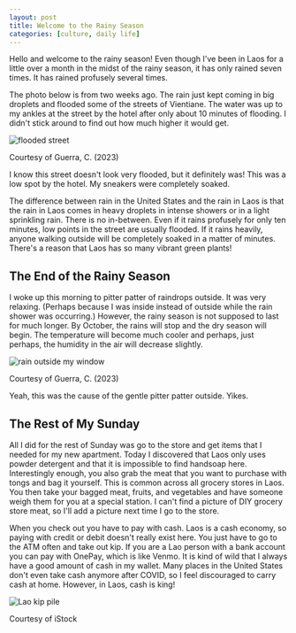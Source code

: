 ```yaml
---
layout: post
title: Welcome to the Rainy Season
categories: [culture, daily life]
---
```


Hello and welcome to the rainy season! Even though I've been in Laos for a little over a month in the midst of the rainy season, it has only rained seven times. It has rained profusely several times. 

The photo below is from two weeks ago. The rain just kept coming in big droplets and flooded some of the streets of Vientiane. The water was up to my ankles at the street by the hotel after only about 10 minutes of flooding. I didn't stick around to find out how much higher it would get. 

![flooded street](https://lh3.googleusercontent.com/pw/AIL4fc_-Cbqtt_PWhE-U-Jpfkh2yHv9CioKChMA5WxgFj6PzjOhq1dms5QTLTpjt2q8gecKIZVuhV5bLsqW-NzAG-hEqvcv5PXalt8E5BDA6Ay4Rn7jEoSXv=w1000)

Courtesy of Guerra, C. (2023)

I know this street doesn't look very flooded, but it definitely was! This was a low spot by the hotel. My sneakers were completely soaked.

The difference between rain in the United States and the rain in Laos is that the rain in Laos comes in heavy droplets in intense showers or in a light sprinkling rain. There is no in-between. Even if it rains profusely for only ten minutes, low points in the street are usually flooded. If it rains heavily, anyone walking outside will be completely soaked in a matter of minutes. There's a reason that Laos has so many vibrant green plants!

## The End of the Rainy Season

I woke up this morning to pitter patter of raindrops outside. It was very relaxing. (Perhaps because I was inside instead of outside while the rain shower was occurring.) However, the rainy season is not supposed to last for much longer. By October, the rains will stop and the dry season will begin. The temperature will become much cooler and perhaps, just perhaps, the humidity in the air will decrease slightly. 

![rain outside my window](https://lh3.googleusercontent.com/pw/AIL4fc9KVWvJBamWOltwmw0qUszQ9AXpZfC-sa8eFAN65vDHvmA2mycwoL2y6dBGZkaRqWol_0cEHY8MLB5XO8Dl2ZzwskV_Mf5DNukhYat5HRXkg9eep4VT=w1000)

Courtesy of Guerra, C. (2023)

Yeah, this was the cause of the gentle pitter patter outside. Yikes. 

## The Rest of My Sunday

All I did for the rest of Sunday was go to the store and get items that I needed for my new apartment. Today I discovered that Laos only uses powder detergent and that it is impossible to find handsoap here. Interestingly enough, you also grab the meat that you want to purchase with tongs and bag it yourself. This is common across all grocery stores in Laos. You then take your bagged meat, fruits, and vegetables and have someone weigh them for you at a special station. I can't find a picture of DIY grocery store meat, so I'll add a picture next time I go to the store. 

When you check out you have to pay with cash. Laos is a cash economy, so paying with credit or debit doesn't really exist here. You just have to go to the ATM often and take out kip. If you are a Lao person with a bank account you can pay with OnePay, which is like Venmo. It is kind of wild that I always have a good amount of cash in my wallet. Many places in the United States don't even take cash anymore after COVID, so I feel discouraged to carry cash at home. However, in Laos, cash is king! 

![Lao kip pile](https://media.istockphoto.com/id/490922076/photo/kip-is-the-currency-of-laos.jpg?s=612x612&w=0&k=20&c=-iLJFRDTRYX_dWkADtdS11YsNuflYoiFQo2Xx0X6N4I=)

Courtesy of iStock

<!-- Hello and welcome. The only purpose of this post is to greet you when your site comes alive for the first time.  
This post will demonstrate some of the more common content & elements found in posts.  
Feel free to delete this post when you are ready to publish your first post.  

Lorem ipsum dolor sit amet, consectetur adipiscing elit. Fusce bibendum neque eget nunc mattis eu sollicitudin enim tincidunt. Vestibulum lacus tortor, ultricies id dignissim ac, bibendum in velit.

## Some great heading (h2)

Proin convallis mi ac felis pharetra aliquam. Curabitur dignissim accumsan rutrum. In arcu magna, aliquet vel pretium et, molestie et arcu.


Mauris lobortis nulla et felis ullamcorper bibendum. Phasellus et hendrerit mauris. Proin eget nibh a massa vestibulum pretium. Suspendisse eu nisl a ante aliquet bibendum quis a nunc. Praesent varius interdum vehicula. Aenean risus libero, placerat at vestibulum eget, ultricies eu enim. Praesent nulla tortor, malesuada adipiscing adipiscing sollicitudin, adipiscing eget est.

## Another great heading (h2)

Lorem ipsum dolor sit amet, consectetur adipiscing elit. Fusce bibendum neque eget nunc mattis eu sollicitudin enim tincidunt. Vestibulum lacus tortor, ultricies id dignissim ac, bibendum in velit.

### Some great subheading (h3)

Proin convallis mi ac felis pharetra aliquam. Curabitur dignissim accumsan rutrum. In arcu magna, aliquet vel pretium et, molestie et arcu. Mauris lobortis nulla et felis ullamcorper bibendum.

Phasellus et hendrerit mauris. Proin eget nibh a massa vestibulum pretium. Suspendisse eu nisl a ante aliquet bibendum quis a nunc.

### Some great subheading (h3)

Praesent varius interdum vehicula. Aenean risus libero, placerat at vestibulum eget, ultricies eu enim. Praesent nulla tortor, malesuada adipiscing adipiscing sollicitudin, adipiscing eget est.

> This quote will *change* your life. It will reveal the <i>secrets</i> of the universe, and all the wonders of humanity. Don't <em>misuse</em> it.

Lorem ipsum dolor sit amet, consectetur adipiscing elit. Fusce bibendum neque eget nunc mattis eu sollicitudin enim tincidunt.

### Some great subheading (h3)

Vestibulum lacus tortor, ultricies id dignissim ac, bibendum in velit. Proin convallis mi ac felis pharetra aliquam. Curabitur dignissim accumsan rutrum.

In arcu magna, aliquet vel pretium et, molestie et arcu. Mauris lobortis nulla et felis ullamcorper bibendum. Phasellus et hendrerit mauris.

#### You might want a sub-subheading (h4)

In arcu magna, aliquet vel pretium et, molestie et arcu. Mauris lobortis nulla et felis ullamcorper bibendum. Phasellus et hendrerit mauris.

In arcu magna, aliquet vel pretium et, molestie et arcu. Mauris lobortis nulla et felis ullamcorper bibendum. Phasellus et hendrerit mauris.

#### But it's probably overkill (h4)

In arcu magna, aliquet vel pretium et, molestie et arcu. Mauris lobortis nulla et felis ullamcorper bibendum. Phasellus et hendrerit mauris.

##### Could be a smaller sub-heading, `pacman` (h5)

In arcu magna, aliquet vel pretium et, molestie et arcu. Mauris lobortis nulla et felis ullamcorper bibendum. Phasellus et hendrerit mauris.

###### Small yet significant sub-heading  (h6)

In arcu magna, aliquet vel pretium et, molestie et arcu. Mauris lobortis nulla et felis ullamcorper bibendum. Phasellus et hendrerit mauris.

### Highlight the code please!!

{% highlight c %}
float Q_rsqrt( float number )
{
	long i;
	float x2, y;
	const float threehalfs = 1.5F;

	x2 = number * 0.5F;
	y  = number;
	i  = * ( long * ) &y;                       // evil floating point bit level hacking
	i  = 0x5f3759df - ( i >> 1 );               // what the fuck? 
	y  = * ( float * ) &i;
	y  = y * ( threehalfs - ( x2 * y * y ) );   // 1st iteration
//	y  = y * ( threehalfs - ( x2 * y * y ) );   // 2nd iteration, this can be removed

	return y;
}
{% endhighlight %}

### Oh hai, an unordered list!!

In arcu magna, aliquet vel pretium et, molestie et arcu. Mauris lobortis nulla et felis ullamcorper bibendum. Phasellus et hendrerit mauris.

- First item, yo
- Second item, dawg
- Third item, what what?!
- Fourth item, fo sheezy my neezy

### Oh hai, an ordered list!!

In arcu magna, aliquet vel pretium et, molestie et arcu. Mauris lobortis nulla et felis ullamcorper bibendum. Phasellus et hendrerit mauris.

1. First item, yo
2. Second item, dawg
3. Third item, what what?!
4. Fourth item, fo sheezy my neezy

## Headings are cool! (h2)

Proin eget nibh a massa vestibulum pretium. Suspendisse eu nisl a ante aliquet bibendum quis a nunc. Praesent varius interdum vehicula. Aenean risus libero, placerat at vestibulum eget, ultricies eu enim. Praesent nulla tortor, malesuada adipiscing adipiscing sollicitudin, adipiscing eget est.

Praesent nulla tortor, malesuada adipiscing adipiscing sollicitudin, adipiscing eget est.

Proin eget nibh a massa vestibulum pretium. Suspendisse eu nisl a ante aliquet bibendum quis a nunc.

### Tables

Title 1               | Title 2               | Title 3               | Title 4
--------------------- | --------------------- | --------------------- | ---------------------
lorem                 | lorem ipsum           | lorem ipsum dolor     | lorem ipsum dolor sit
lorem ipsum dolor sit | lorem ipsum dolor sit | lorem ipsum dolor sit | lorem ipsum dolor sit
lorem ipsum dolor sit | lorem ipsum dolor sit | lorem ipsum dolor sit | lorem ipsum dolor sit
lorem ipsum dolor sit | lorem ipsum dolor sit | lorem ipsum dolor sit | lorem ipsum dolor sit

Title 1 | Title 2 | Title 3 | Title 4
--- | --- | --- | ---
lorem | lorem ipsum | lorem ipsum dolor | lorem ipsum dolor sit
lorem ipsum dolor sit amet | lorem ipsum dolor sit amet consectetur | lorem ipsum dolor sit amet | lorem ipsum dolor sit
lorem ipsum dolor | lorem ipsum | lorem | lorem ipsum
lorem ipsum dolor | lorem ipsum dolor sit | lorem ipsum dolor sit amet | lorem ipsum dolor sit amet consectetur -->
